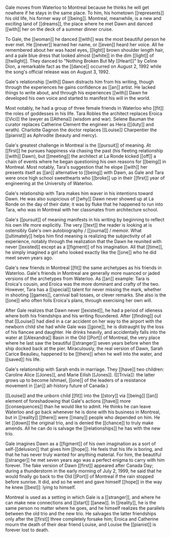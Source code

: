 Gale moves from Waterloo to Montreal because he thinks he will get nowhere if he stays in the same place. To him, his hometown [[represents]] his old life, his former way of [[being]]. Montreal, meanwhile, is a new and exciting land of [[dreams]], the place where he met Dawn and danced [[with]] her on the deck of a summer dinner cruise.

To Gale, the [[woman]] he danced [[with]] was the most beautiful person he ever met. He [[never]] learned her name, or [[even]] heard her voice. All he remembered about her was hazel eyes, [[light]] brown shoulder length hair, and a pale blue dress that looked almost [[white]] in the dim [[light]] of [[twilight]]. They danced to "Nothing Broken But My [[Heart]]" by Celine Dion, a remarkable fact as the [[dance]] occurred on August 2, 1992 while the song's official release was on August 3, 1992.

Gale's relationship [[with]] Dawn distracts him from his writing, though through the experiences he gains confidence as [[an]] artist. He lacked things to write about, and through his experiences [[with]] Dawn he developed his own voice and started to manifest his will in the world.

Most notably, he had a group of three female friends in Waterloo who [[fit]] the roles of goddesses in his life. Tara Robles the architect replaces Eroica [[Vici]] the lawyer as [[Athena]] (wisdom and war). Selene Bauman the curator replaces Catherine Clement the engineer as Hera ([[duty]] and wrath). Charlotte Gagnon the doctor replaces [[Louise]] Charpentier the [[pianist]] as Aphrodite (beauty and mercy).

Gale's greatest challenge in Montreal is the [[pursuit]] of meaning. At [[first]] he pursues happiness via chasing the past (his fleeting relationship [[with]] Dawn), but [[meeting]] the architect at La Ronde kicked [[off]] a chain of events where he began questioning his own reasons for [[being]] in Montreal. Most notably, Tara's suggestion that he elope [[with]] her presents itself as [[an]] alternative to [[being]] with Dawn, as Gale and Tara were once high school sweethearts who [[broke]] up in their [[first]] year of engineering at the University of Waterloo.

Gale's relationship with Tara makes him waver in his intentions toward Dawn. He was also suspicious of [[why]] Dawn never showed up at La Ronde on the day of their date; it was by fluke that he happened to run into Tara, who was in Montreal with her classmates from architecture school.

Gale's [[pursuit]] of meaning manifests in his writing by beginning to reflect his own life more explicitly. The very [[text]] the reader is looking at is ostensibly Gale's own autobiography / [[journal]] / memoir. What [[ultimately]] helps him find meaning is realizing the subjectivity of all experience, notably through the realization that the Dawn he reunited with never [[existed]] except as a [[figment]] of his imagination. All that [[time]], he simply imagined a girl who looked exactly like the [[one]] who he did meet seven years ago.

Gale's new friends in Montreal [[fit]] the same archetypes as his friends in Waterloo. Gale's friends in Montreal are generally more nuanced or jaded versions of the archetypes from Waterloo. As [[an]] example: Tara is Eroica's cousin, and Eroica was the more dominant and crafty of the two. However, Tara has a [[special]] talent for never missing the mark, whether in shooting [[games]], carnival ball tosses, or clever remarks. She also is the [[one]] who often foils Eroica's plans, through exercising her own will.

After Gale realizes that Dawn never [[existed]], he had a period of idleness where both his friendships and his writing floundered. After [[finding]] out that [[Louise]] had died in a car accident on her way to the airport with the newborn child she had while Gale was [[gone]], he is distraught by the loss of his fiancee and daughter. He drinks heavily, and accidentally falls into the water at [[Alexandra]] Basin in the Old [[Port]] of Montreal, the very place where he last saw the beautiful [[stranger]] seven years before when the ship docked back at the pier. Miraculously, the real version of Dawn, Sarah Carice Beaulieu, happened to be [[there]] when he well into the water, and [[saved]] his life.

Gale's relationship with Sarah ends in marriage. They [[have]] two children: Caroline Alice [[Jones]], and Marie Eilish [[Jones]]. ([[Trivia]]: the latter grows up to become Ishmael, [[one]] of the leaders of a resistance movement in [[an]] alt-history future of Canada.)

[[Louise]] and the unborn child [[fit]] into the [[story]] via [[being]] [[an]] element of foreshadowing that Gale's actions [[have]] more [[consequences]] than he would like to admit. He thinks he can leave Waterloo and go back whenever he is done with his business in Montreal, but in [[reality]] [[there]] were [[many]] people who depended on him. He let [[down]] the original trio, and is denied the [[chance]] to truly make amends. All he can do is salvage the [[relationships]] he has with the new trio.

Gale imagines Dawn as a [[figment]] of his own imagination as a sort of self-[[delusion]] that gives him [[hope]]. He feels that his life is boring, and that he has never truly wanted for anything material. For him, the beautiful [[stranger]] he met seven years ago was a perfect enigma to carry with him forever. The fake version of Dawn [[first]] appeared after Canada Day; during a thunderstorm in the early morning of July 2, 1999, he said that he would finally go back to the Old [[Port]] of Montreal if the rain stopped before sunrise. It did, and so he went and gave himself [[hope]] in the way he knew [[best]]: lying to himself.

Montreal is used as a setting in which Gale is a [[stranger]], and where he can make new connections and [[start]] [[anew]]. In [[reality]], he is the same person no matter where he goes, and he himself realizes the parallels between the old trio and the new trio. He salvages the latter friendships only after the [[first]] three completely forsake him; Eroica and Catherine mourn the death of their dear friend Louise, and Louise the [[pianist]] is forever lost to death.
